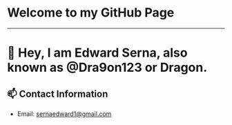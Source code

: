 # Welcome to my GitHub Page 
[//]: <> (<img src="" style="display: flex;  width: 42%; padding-bottom: 18px"/>)

---
# 👋 Hey, I am Edward Serna, also known as @Dra9on123 or Dragon.

[//]: <> (## 🎮 My Interests)

[//]: <> (## 🌱 Current Learning Journey)

[//]: <> (## 🤝 Collaboration Opportunities)

## 📫 Contact Information

- Email: sernaedward1@gmail.com
<!---Feel free to use this as a template for your GitHub page or provide feedback on how I can improve it.--->
